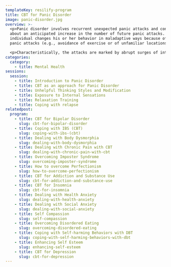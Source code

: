 ```yaml
---
templateKey: resilify-program
title: CBT for Panic Disorder
image: panic-disorder.jpg
overview: >-
  <p>Panic disorder involves recurrent unexpected panic attacks and concerns
  about an anticipated increase in the number of future panic attacks. Thus the
  individual changes his or her behavior in maladaptive ways because of the
  panic attacks (e.g., avoidance of exercise or of unfamiliar locations).</p>

  <p>Characteristically, the attacks are marked by abrupt surges of intense fear or intense discomfort that reach a peak within minutes, accompanied by physical and/or cognitive symptoms. In order to be categorized as having a limited-symptom attack, the individual experiences fewer than four symptoms.</p>
categories:
  category:
    - title: Mental Health
sessions:
  session:
    - title: Introduction to Panic Disorder
    - title: CBT as an approach for Panic Disorder
    - title: Unhelpful Thinking Styles and Modification
    - title: Exposure to Internal Sensations
    - title: Relaxation Training
    - title: Coping with relapse
relatedpost:
  program:
    - title: CBT for Bipolar Disorder
      slug: cbt-for-bipolar-disorder
    - title: Coping with IBS (CBT)
      slug: coping-with-ibs-(cbt)
    - title: Dealing with Body Dysmorphia
      slug: dealing-with-body-dysmorphia
    - title: Dealing with Chronic Pain with CBT
      slug: dealing-with-chronic-pain-with-cbt
    - title: Overcoming Imposter Syndrome
      slug: overcoming-imposter-syndrome
    - title: How to overcome Perfectionism
      slug: how-to-overcome-perfectionism
    - title: CBT for Addiction and Substance Use
      slug: cbt-for-addiction-and-substance-use
    - title: CBT for Insomnia
      slug: cbt-for-insomnia
    - title: Dealing with Health Anxiety
      slug: dealing-with-health-anxiety
    - title: Dealing with Social Anxiety
      slug: dealing-with-social-anxiety
    - title: Self Compassion
      slug: self-compassion
    - title: Overcoming Disordered Eating
      slug: overcoming-disordered-eating
    - title: Coping with Self-harming Behaviors with DBT
      slug: coping-with-self-harming-behaviors-with-dbt
    - title: Enhancing Self Esteem
      slug: enhancing-self-esteem
    - title: CBT for Depression
      slug: cbt-for-depression
---
```

